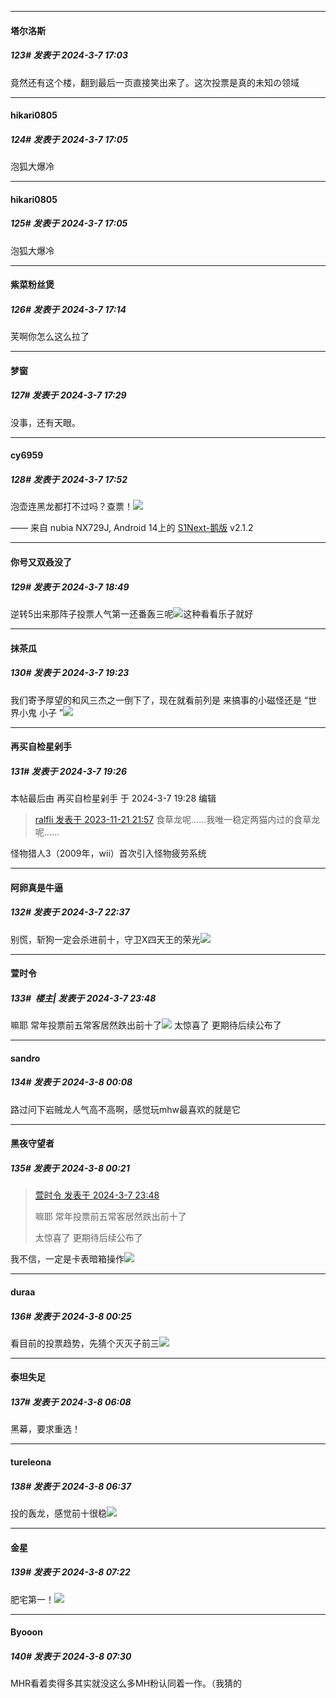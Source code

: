 ﻿
*****

####  塔尔洛斯  
##### 123#       发表于 2024-3-7 17:03

竟然还有这个楼，翻到最后一页直接笑出来了。这次投票是真的未知の领域

*****

####  hikari0805  
##### 124#       发表于 2024-3-7 17:05

泡狐大爆冷

*****

####  hikari0805  
##### 125#       发表于 2024-3-7 17:05

泡狐大爆冷


*****

####  紫菜粉丝煲  
##### 126#       发表于 2024-3-7 17:14

芙啊你怎么这么拉了


*****

####  梦窗  
##### 127#       发表于 2024-3-7 17:29

没事，还有天眼。


*****

####  cy6959  
##### 128#       发表于 2024-3-7 17:52

泡壶连黑龙都打不过吗？查票！<img src="https://static.saraba1st.com/image/smiley/face2017/067.png" referrerpolicy="no-referrer">

—— 来自 nubia NX729J, Android 14上的 [S1Next-鹅版](https://github.com/ykrank/S1-Next/releases) v2.1.2


*****

####  你号又双叒没了  
##### 129#       发表于 2024-3-7 18:49

逆转5出来那阵子投票人气第一还番轰三呢<img src="https://static.saraba1st.com/image/smiley/face2017/067.png" referrerpolicy="no-referrer">这种看看乐子就好


*****

####  抹茶瓜  
##### 130#       发表于 2024-3-7 19:23

我们寄予厚望的和风三杰之一倒下了，现在就看前列是 来搞事的小磁怪还是 “世界小鬼 小子 ”<img src="https://static.saraba1st.com/image/smiley/face2017/046.png" referrerpolicy="no-referrer">

*****

####  再买自检星剁手  
##### 131#       发表于 2024-3-7 19:26

 本帖最后由 再买自检星剁手 于 2024-3-7 19:28 编辑 
<blockquote><a href="httphttps://bbs.saraba1st.com/2b/forum.php?mod=redirect&amp;goto=findpost&amp;pid=63103836&amp;ptid=2161495" target="_blank">ralfli 发表于 2023-11-21 21:57</a>
食草龙呢……我唯一稳定两猫内过的食草龙呢……</blockquote>
怪物猎人3（2009年，wii）首次引入怪物疲劳系统


*****

####  阿卵真是牛逼  
##### 132#       发表于 2024-3-7 22:37

别慌，斩狗一定会杀进前十，守卫X四天王的荣光<img src="https://static.saraba1st.com/image/smiley/face2017/179.png" referrerpolicy="no-referrer">


*****

####  萱时令  
##### 133#         楼主| 发表于 2024-3-7 23:48

嘛耶 常年投票前五常客居然跌出前十了<img src="https://static.saraba1st.com/image/smiley/face2017/067.png" referrerpolicy="no-referrer"> 
太惊喜了 更期待后续公布了


*****

####  sandro  
##### 134#       发表于 2024-3-8 00:08

路过问下岩贼龙人气高不高啊，感觉玩mhw最喜欢的就是它


*****

####  黑夜守望者  
##### 135#       发表于 2024-3-8 00:21

<blockquote><a href="httphttps://bbs.saraba1st.com/2b/forum.php?mod=redirect&amp;goto=findpost&amp;pid=64183441&amp;ptid=2161495" target="_blank">萱时令 发表于 2024-3-7 23:48</a>

嘛耶 常年投票前五常客居然跌出前十了 

太惊喜了 更期待后续公布了</blockquote>
我不信，一定是卡表暗箱操作<img src="https://static.saraba1st.com/image/smiley/face2017/127.png" referrerpolicy="no-referrer">


*****

####  duraa  
##### 136#       发表于 2024-3-8 00:25

看目前的投票趋势，先猜个灭灭子前三<img src="https://static.saraba1st.com/image/smiley/face2017/035.png" referrerpolicy="no-referrer">


*****

####  泰坦失足  
##### 137#       发表于 2024-3-8 06:08

黑幕，要求重选！


*****

####  tureleona  
##### 138#       发表于 2024-3-8 06:37

投的轰龙，感觉前十很稳<img src="https://static.saraba1st.com/image/smiley/face2017/037.png" referrerpolicy="no-referrer">


*****

####  金星  
##### 139#       发表于 2024-3-8 07:22

肥宅第一！<img src="https://static.saraba1st.com/image/smiley/face2017/022.png" referrerpolicy="no-referrer">


*****

####  Byooon  
##### 140#       发表于 2024-3-8 07:30

MHR看着卖得多其实就没这么多MH粉认同着一作。（我猜的

